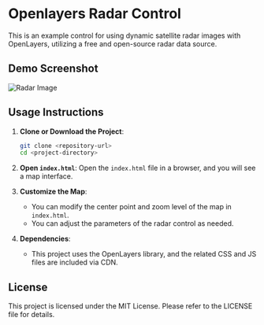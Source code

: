 # Openlayers Radar Control

This is an example control for using dynamic satellite radar images with OpenLayers, utilizing a free and open-source radar data source.

## Demo Screenshot

![Radar Image](src/ol-radar.png)

## Usage Instructions

1. **Clone or Download the Project**:

   ```bash
   git clone <repository-url>
   cd <project-directory>
   ```

2. **Open `index.html`**:
   Open the `index.html` file in a browser, and you will see a map interface.

3. **Customize the Map**:

   - You can modify the center point and zoom level of the map in `index.html`.
   - You can adjust the parameters of the radar control as needed.

4. **Dependencies**:
   - This project uses the OpenLayers library, and the related CSS and JS files are included via CDN.

## License

This project is licensed under the MIT License. Please refer to the LICENSE file for details.
